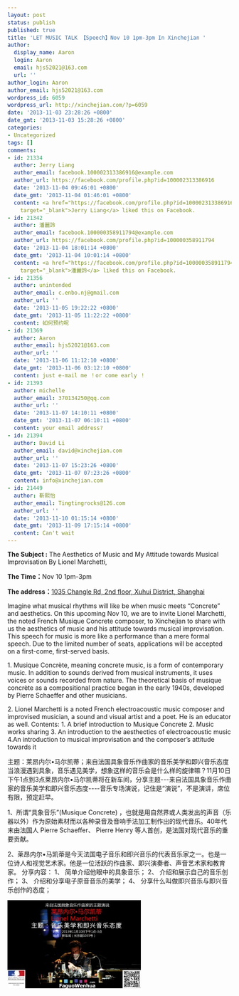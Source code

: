 ```yaml
---
layout: post
status: publish
published: true
title: 'LET MUSIC TALK 【Speech】Nov 10 1pm-3pm In Xinchejian '
author:
  display_name: Aaron
  login: Aaron
  email: hjs52021@163.com
  url: ''
author_login: Aaron
author_email: hjs52021@163.com
wordpress_id: 6059
wordpress_url: http://xinchejian.com/?p=6059
date: '2013-11-03 23:28:26 +0800'
date_gmt: '2013-11-03 15:28:26 +0800'
categories:
- Uncategorized
tags: []
comments:
- id: 21334
  author: Jerry Liang
  author_email: facebook.100002313386916@example.com
  author_url: https://facebook.com/profile.php?id=100002313386916
  date: '2013-11-04 09:46:01 +0800'
  date_gmt: '2013-11-04 01:46:01 +0800'
  content: <a href="https://facebook.com/profile.php?id=100002313386916"
    target="_blank">Jerry Liang</a> liked this on Facebook.
- id: 21342
  author: 潘麗詅
  author_email: facebook.100000358911794@example.com
  author_url: https://facebook.com/profile.php?id=100000358911794
  date: '2013-11-04 18:01:14 +0800'
  date_gmt: '2013-11-04 10:01:14 +0800'
  content: <a href="https://facebook.com/profile.php?id=100000358911794"
    target="_blank">潘麗詅</a> liked this on Facebook.
- id: 21356
  author: unintended
  author_email: c.enbo.nj@gmail.com
  author_url: ''
  date: '2013-11-05 19:22:22 +0800'
  date_gmt: '2013-11-05 11:22:22 +0800'
  content: 如何预约呢
- id: 21369
  author: Aaron
  author_email: hjs52021@163.com
  author_url: ''
  date: '2013-11-06 11:12:10 +0800'
  date_gmt: '2013-11-06 03:12:10 +0800'
  content: just e-mail me ！or come early ！
- id: 21393
  author: michelle
  author_email: 370134250@qq.com
  author_url: ''
  date: '2013-11-07 14:10:11 +0800'
  date_gmt: '2013-11-07 06:10:11 +0800'
  content: your email address?
- id: 21394
  author: David Li
  author_email: david@xinchejian.com
  author_url: ''
  date: '2013-11-07 15:23:26 +0800'
  date_gmt: '2013-11-07 07:23:26 +0800'
  content: info@xinchejian.com
- id: 21449
  author: 靳熙怡
  author_email: Tingtingrocks@126.com
  author_url: ''
  date: '2013-11-10 01:15:14 +0800'
  date_gmt: '2013-11-09 17:15:14 +0800'
  content: Can't wait
---
```

<p><strong>The Subject :</strong>&nbsp;The Aesthetics of Music and My Attitude towards Musical Improvisation By Lionel Marchetti,</p>
<p><strong>The Time：</strong>Nov 10 1pm-3pm</p>
<p><strong>The address：</strong><a href="http://j.map.baidu.com/skyYd" target="_blank">1035 Changle Rd, 2nd floor, Xuhui&nbsp;District, Shanghai</a></p>
<p>Imagine what musical rhythms will like be when music meets &ldquo;Concrete&rdquo; and aesthetics. On this upcoming Nov 10, we are to invite Lionel Marchetti, the noted French Musique Concrete composer, to Xinchejian to share with us the aesthetics of music and his attitude towards musical improvisation. This speech for music is more like a performance than a mere formal speech. Due to the limited number of seats, applications will be accepted on a first-come, first-served basis.</p>
<p>1. Musique Concr&egrave;te, meaning concrete music, is a form of contemporary music. In addition to sounds derived from musical instruments, it uses voices or sounds recorded from nature. The theoretical basis of musique concr&egrave;te as a compositional practice began in the early 1940s, developed by Pierre Schaeffer and other musicians.</p>
<p>2. Lionel Marchetti is a noted French electroacoustic music composer and improvised musician, a sound and visual artist and a poet. He is an educator as well. Contents: 1. A brief introduction to Musique Concrete 2. Music works sharing 3. An introduction to the aesthectics of electroacoustic music 4.An introduction to musical improvisation and the composer&rsquo;s attitude towards it</p>
<p>主题：莱昂内尔&bull;马尔凯蒂；来自法国具象音乐作曲家的音乐美学和即兴音乐态度 当浪漫遇到具象，音乐遇见美学，想象这样的音乐会是什么样的旋律嘛？11月10日下午1点到3点莱昂内尔&bull;马尔凯蒂将在新车间，分享主题---来自法国具象音乐作曲家的音乐美学和即兴音乐态度----音乐专场演说，记住是&ldquo;演说&rdquo;，不是演讲，席位有限，预定赶早。</p>
<p>1、所谓&ldquo;具象音乐&rdquo;(Musique Concrete) ，也就是用自然界或人类发出的声音（乐器以外）作为原始素材而以各种录音及音响手法加工制作出的现代音乐。40年代末由法国人 Pierre Schaeffer、 Pierre Henry 等人首创，是法国对现代音乐的重要贡献。</p>
<p>2、莱昂内尔&bull;马凯蒂是今天法国电子音乐和即兴音乐的代表音乐家之一。也是一位诗人和视觉艺术家。他是一位活跃的作曲家、即兴演奏者、声音艺术家和教育家。 分享内容： 1、 简单介绍他眼中的具象音乐； 2、 介绍和展示自己的音乐创作； 3、 介绍和分享电子原音音乐的美学； 4、 分享什么叫做即兴音乐与即兴音乐创作的态度；</p>
<p><a href="/uploads/2013/11/公主坊海报20131110.jpg"><img class="alignnone size-medium wp-image-6065" alt="公主坊海报20131110" src="/uploads/2013/11/公主坊海报20131110-300x198.jpg" width="300" height="198" /></a></p>
